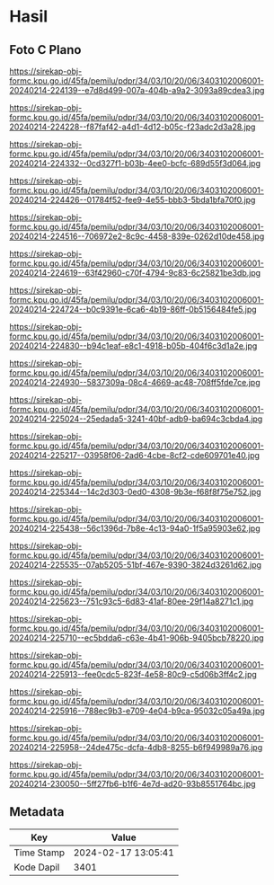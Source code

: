 # Hasil

## Foto C Plano

https://sirekap-obj-formc.kpu.go.id/45fa/pemilu/pdpr/34/03/10/20/06/3403102006001-20240214-224139--e7d8d499-007a-404b-a9a2-3093a89cdea3.jpg

https://sirekap-obj-formc.kpu.go.id/45fa/pemilu/pdpr/34/03/10/20/06/3403102006001-20240214-224228--f87faf42-a4d1-4d12-b05c-f23adc2d3a28.jpg

https://sirekap-obj-formc.kpu.go.id/45fa/pemilu/pdpr/34/03/10/20/06/3403102006001-20240214-224332--0cd327f1-b03b-4ee0-bcfc-689d55f3d064.jpg

https://sirekap-obj-formc.kpu.go.id/45fa/pemilu/pdpr/34/03/10/20/06/3403102006001-20240214-224426--01784f52-fee9-4e55-bbb3-5bda1bfa70f0.jpg

https://sirekap-obj-formc.kpu.go.id/45fa/pemilu/pdpr/34/03/10/20/06/3403102006001-20240214-224516--706972e2-8c9c-4458-839e-0262d10de458.jpg

https://sirekap-obj-formc.kpu.go.id/45fa/pemilu/pdpr/34/03/10/20/06/3403102006001-20240214-224619--63f42960-c70f-4794-9c83-6c25821be3db.jpg

https://sirekap-obj-formc.kpu.go.id/45fa/pemilu/pdpr/34/03/10/20/06/3403102006001-20240214-224724--b0c9391e-6ca6-4b19-86ff-0b5156484fe5.jpg

https://sirekap-obj-formc.kpu.go.id/45fa/pemilu/pdpr/34/03/10/20/06/3403102006001-20240214-224830--b94c1eaf-e8c1-4918-b05b-404f6c3d1a2e.jpg

https://sirekap-obj-formc.kpu.go.id/45fa/pemilu/pdpr/34/03/10/20/06/3403102006001-20240214-224930--5837309a-08c4-4669-ac48-708ff5fde7ce.jpg

https://sirekap-obj-formc.kpu.go.id/45fa/pemilu/pdpr/34/03/10/20/06/3403102006001-20240214-225024--25edada5-3241-40bf-adb9-ba694c3cbda4.jpg

https://sirekap-obj-formc.kpu.go.id/45fa/pemilu/pdpr/34/03/10/20/06/3403102006001-20240214-225217--03958f06-2ad6-4cbe-8cf2-cde609701e40.jpg

https://sirekap-obj-formc.kpu.go.id/45fa/pemilu/pdpr/34/03/10/20/06/3403102006001-20240214-225344--14c2d303-0ed0-4308-9b3e-f68f8f75e752.jpg

https://sirekap-obj-formc.kpu.go.id/45fa/pemilu/pdpr/34/03/10/20/06/3403102006001-20240214-225438--56c1396d-7b8e-4c13-94a0-1f5a95903e62.jpg

https://sirekap-obj-formc.kpu.go.id/45fa/pemilu/pdpr/34/03/10/20/06/3403102006001-20240214-225535--07ab5205-51bf-467e-9390-3824d3261d62.jpg

https://sirekap-obj-formc.kpu.go.id/45fa/pemilu/pdpr/34/03/10/20/06/3403102006001-20240214-225623--751c93c5-6d83-41af-80ee-29f14a8271c1.jpg

https://sirekap-obj-formc.kpu.go.id/45fa/pemilu/pdpr/34/03/10/20/06/3403102006001-20240214-225710--ec5bdda6-c63e-4b41-906b-9405bcb78220.jpg

https://sirekap-obj-formc.kpu.go.id/45fa/pemilu/pdpr/34/03/10/20/06/3403102006001-20240214-225913--fee0cdc5-823f-4e58-80c9-c5d06b3ff4c2.jpg

https://sirekap-obj-formc.kpu.go.id/45fa/pemilu/pdpr/34/03/10/20/06/3403102006001-20240214-225916--788ec9b3-e709-4e04-b9ca-95032c05a49a.jpg

https://sirekap-obj-formc.kpu.go.id/45fa/pemilu/pdpr/34/03/10/20/06/3403102006001-20240214-225958--24de475c-dcfa-4db8-8255-b6f949989a76.jpg

https://sirekap-obj-formc.kpu.go.id/45fa/pemilu/pdpr/34/03/10/20/06/3403102006001-20240214-230050--5ff27fb6-b1f6-4e7d-ad20-93b8551764bc.jpg


## Metadata

| Key        | Value               |
| ---------- | ------------------- |
| Time Stamp | 2024-02-17 13:05:41 |
| Kode Dapil | 3401                |



